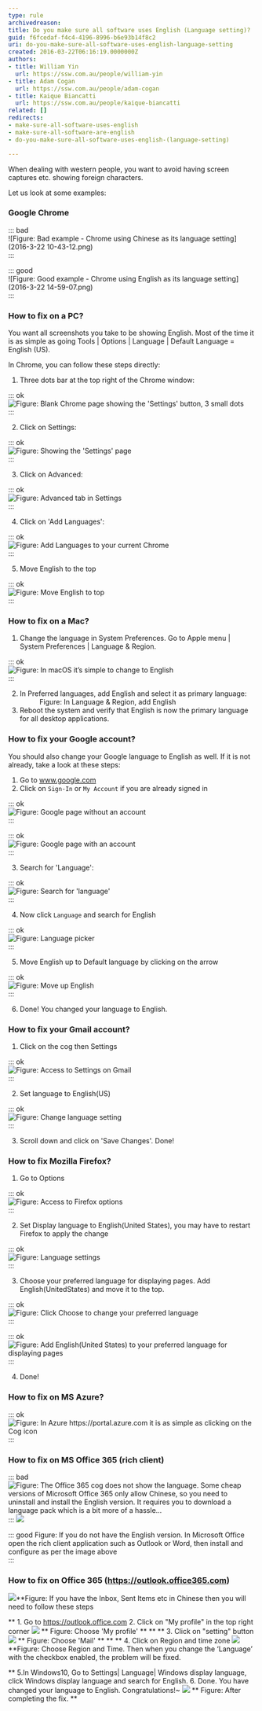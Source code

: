 ```yaml
---
type: rule
archivedreason: 
title: Do you make sure all software uses English (Language setting)?
guid: f6fcedaf-f4c4-4196-8996-b6e93b14f8c2
uri: do-you-make-sure-all-software-uses-english-language-setting
created: 2016-03-22T06:16:19.0000000Z
authors:
- title: William Yin
  url: https://ssw.com.au/people/william-yin
- title: Adam Cogan
  url: https://ssw.com.au/people/adam-cogan
- title: Kaique Biancatti
  url: https://ssw.com.au/people/kaique-biancatti
related: []
redirects:
- make-sure-all-software-uses-english
- make-sure-all-software-are-english
- do-you-make-sure-all-software-uses-english-(language-setting)

---
```


When dealing with western people, you want to avoid having screen captures etc. showing foreign characters.

Let us look at some examples:

<!--endintro-->

### Google Chrome


::: bad  
![Figure: Bad example - Chrome using Chinese as its language setting](2016-3-22 10-43-12.png)  
:::


::: good  
![Figure: Good example - Chrome using English as its language setting](2016-3-22 14-59-07.png)  
:::

### How to fix on a PC?


You want all screenshots you take to be showing English. Most of the time it is as simple as going Tools | Options | Language | Default Language = English (US).

In Chrome, you can follow these steps directly:

1. Three dots bar at the top right of the Chrome window: 
          


::: ok  
![Figure: Blank Chrome page showing the 'Settings' button, 3 small dots](chroooome.jpg)  
:::

2. Click on Settings: 
      

::: ok  
![Figure: Showing the 'Settings' page](ssw12.png)  
:::

3. Click on Advanced: 
      

::: ok  
![Figure: Advanced tab in Settings](ssw13.png)  
:::

4. Click on 'Add Languages': 
      

::: ok  
![Figure: Add Languages to your current Chrome](ssw14.png)  
:::

5. Move English to the top 
      

::: ok  
![Figure: Move English to top](ChromeEnOnTop.png)  
:::



### How to fix on a Mac?

1. Change the language in System Preferences. Go to Apple menu | System Preferences | Language & Region. 
      

::: ok  
![Figure: In macOS it’s simple to change to English](WX20180906-111514@2x.png)  
:::

2. In Preferred languages, add English and select it as primary language: 
      <dd> Figure: In Language & Region, add English</dd>
3. Reboot the system and verify that English is now the primary language for all desktop applications.


### How to fix your Google account?

You should also change your Google language to English as well. If it is not already, take a look at these steps:

1. Go to www.google.com
2. Click on `Sign-In` or `My Account` if you are already signed in 
      

::: ok  
![Figure: Google page without an account](ssw1.png)  
:::


::: ok  
![Figure: Google page with an account](ssw2.png)  
:::

3. Search for 'Language': 
      

::: ok  
![Figure: Search for 'language'](GoogleAccountSearch.png)  
:::

4. Now click `Language` and search for English 
      

::: ok  
![Figure: Language picker](GoogleAccountAdd.png)  
:::

5. Move English up to Default language by clicking on the arrow


::: ok  
![Figure: Move up English](GoogleAccountMoveUp.png)  
:::

6. Done! You changed your language to English.


### How to fix your Gmail account?

1. Click on the cog then Settings 
      

::: ok  
![Figure: Access to Settings on Gmail](Gmail1.png)  
:::

2. Set language to English(US) 
      

::: ok  
![Figure: Change language setting](Gmail2.png)  
:::

3. Scroll down and click on 'Save Changes'. Done!


### How to fix Mozilla Firefox?


1. Go to Options 
      

::: ok  
![Figure: Access to Firefox options](Firefox1.png)  
:::

2. Set Display language to English(United States), you may have to restart Firefox to apply the change 
      

::: ok  
![Figure: Language settings](Firefox2.png)  
:::

3. Choose your preferred language for displaying pages. Add English(UnitedStates) and move it to the top. 
      

::: ok  
![Figure: Click Choose to change your preferred language](Firefox3a.png)  
:::


::: ok  
![Figure: Add English(United States) to your preferred language for displaying pages](Firefox3.png)  
:::

4. Done!


### How to fix on MS Azure?


::: ok  
![Figure: In Azure https://portal.azure.com it is as simple as clicking on the Cog icon](Azure.png)  
:::

### How to fix on MS Office 365 (rich client)




::: bad  
![Figure: The Office 365 cog does not show the language. Some cheap versions of Microsoft Office 365 only allow Chinese, so you need to uninstall and install the English version. It requires you to download a language pack which is a bit more of a hassle...](office365.png)  
:::
![](3.png)

::: good
Figure: If you do not have the English version. In Microsoft Office open the rich client application such as Outlook or Word, then install and configure as per the image above  
:::

### How to fix on Office 365 (https://outlook.office365.com)


![](screenshot.png)**Figure: If you have the Inbox, Sent Items etc in Chinese then you will need to follow these steps

** 1. Go to https://outlook.office.com
   2. Click on "My profile" in the top right corner
![](screenshot-step1.png)
 ** Figure: Choose 'My profile' ** ** 
 ** 3. Click on "setting" button
![](screenshot-step2.png) ** Figure: Choose 'Mail' ** ** 
 ** 4. Click on Region and time zone
![](screenshot-step3.png) **Figure: Choose Region and Time. Then when you change the ‘Language’ with the checkbox enabled, the problem will be fixed.

** 5.In Windows10, Go to Settings| Language| Windows display language, click Windows display language and search for English.
    6. Done. You have changed your language to English. Congratulations!~
![](screenshot-finished.png) ** Figure: After completing the fix. 
**
